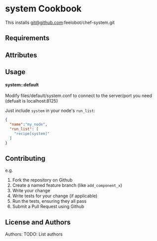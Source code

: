 system Cookbook
===============
This installs git@github.com:feelobot/chef-system.git

Requirements
------------

Attributes
----------

Usage
-----
#### system::default
Modify files/default/system.conf to connect to the server/port you need (defualt is localhost:8125)

Just include `system` in your node's `run_list`:

```json
{
  "name":"my_node",
  "run_list": [
    "recipe[system]"
  ]
}
```

Contributing
------------
e.g.
1. Fork the repository on Github
2. Create a named feature branch (like `add_component_x`)
3. Write your change
4. Write tests for your change (if applicable)
5. Run the tests, ensuring they all pass
6. Submit a Pull Request using Github

License and Authors
-------------------
Authors: TODO: List authors
